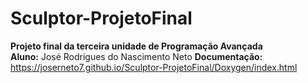 # Sculptor-ProjetoFinal
<b>Projeto final da terceira unidade de Programação Avançada</b>  
               <b>Aluno:</b> José Rodrigues do Nascimento Neto
                                                         <b>Documentação:</b> https://joserneto7.github.io/Sculptor-ProjetoFinal/Doxygen/index.html

